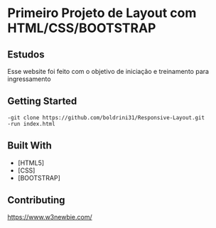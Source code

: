 
# Primeiro Projeto de Layout com HTML/CSS/BOOTSTRAP

## Estudos

Esse website foi feito com o objetivo de iniciação e treinamento para ingressamento

## Getting Started

```
-git clone https://github.com/boldrini31/Responsive-Layout.git
-run index.html
```

## Built With

* [HTML5]
* [CSS]
* [BOOTSTRAP]

## Contributing

https://www.w3newbie.com/